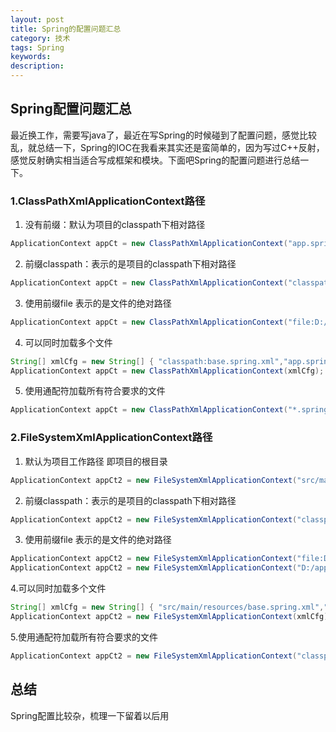 ```yaml
---
layout: post
title: Spring的配置问题汇总
category: 技术
tags: Spring
keywords: 
description: 
---
```


## Spring配置问题汇总

最近换工作，需要写java了，最近在写Spring的时候碰到了配置问题，感觉比较乱，就总结一下，Spring的IOC在我看来其实还是蛮简单的，因为写过C++反射，感觉反射确实相当适合写成框架和模块。下面吧Spring的配置问题进行总结一下。

### 1.ClassPathXmlApplicationContext路径

1. 没有前缀：默认为项目的classpath下相对路径 
   
```java
ApplicationContext appCt = new ClassPathXmlApplicationContext("app.spring.xml"); 
```

2. 前缀classpath：表示的是项目的classpath下相对路径 
   
```java
ApplicationContext appCt = new ClassPathXmlApplicationContext("classpath:app.spring.xml");
```

3. 使用前缀file 表示的是文件的绝对路径 

```java
ApplicationContext appCt = new ClassPathXmlApplicationContext("file:D:/app.spring.xml"); 
```

4. 可以同时加载多个文件

```java
String[] xmlCfg = new String[] { "classpath:base.spring.xml","app.spring.xml"};
ApplicationContext appCt = new ClassPathXmlApplicationContext(xmlCfg); 
```

5. 使用通配符加载所有符合要求的文件

```java
ApplicationContext appCt = new ClassPathXmlApplicationContext("*.spring.xml"); 
```

### 2.FileSystemXmlApplicationContext路径

1. 默认为项目工作路径 即项目的根目录

```java
ApplicationContext appCt2 = new FileSystemXmlApplicationContext("src/main/resources/app.spring.xml");
```

2. 前缀classpath：表示的是项目的classpath下相对路径

```java
ApplicationContext appCt2 = new FileSystemXmlApplicationContext("classpath:app.spring.xml");
```

3. 使用前缀file 表示的是文件的绝对路径

```java
ApplicationContext appCt2 = new FileSystemXmlApplicationContext("file:D:/app.spring.xml"); 
ApplicationContext appCt2 = new FileSystemXmlApplicationContext("D:/app.spring.xml");
```

4.可以同时加载多个文件 
 
```java
String[] xmlCfg = new String[] { "src/main/resources/base.spring.xml","classpath:app.spring.xml"}; 
ApplicationContext appCt2 = new FileSystemXmlApplicationContext(xmlCfg); 
```

5.使用通配符加载所有符合要求的文件 

```java
ApplicationContext appCt2 = new FileSystemXmlApplicationContext("classpath:*.spring.xml"); 
```

## 总结

Spring配置比较杂，梳理一下留着以后用